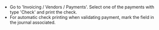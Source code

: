 - Go to 'Invoicing / Vendors / Payments'. Select one of the payments
  with type 'Check' and print the check.
- For automatic check printing when validating payment, mark the field
  in the journal associated.
